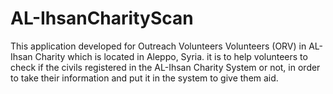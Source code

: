 # AL-IhsanCharityScan
This application developed for Outreach Volunteers Volunteers (ORV) in AL-Ihsan Charity which is located in Aleppo, Syria.
it is to help volunteers to check if the civils registered in the AL-Ihsan Charity System or not,
in order to take their information and put it in the system to give them aid.
